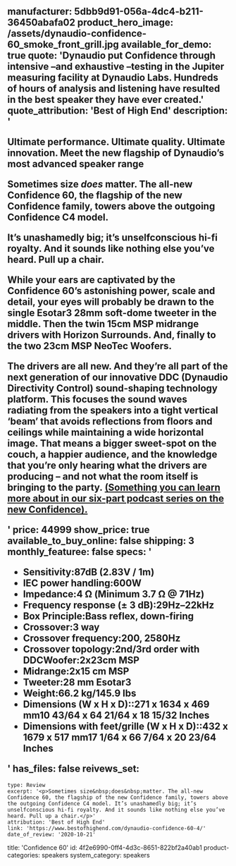 manufacturer: 5dbb9d91-056a-4dc4-b211-36450abafa02
product_hero_image: /assets/dynaudio-confidence-60_smoke_front_grill.jpg
available_for_demo: true
quote: 'Dynaudio put Confidence through intensive –and exhaustive –testing in the Jupiter measuring facility at Dynaudio Labs. Hundreds of hours of analysis and listening have resulted in the best speaker they have ever created.'
quote_attribution: 'Best of High End'
description: '<p>Ultimate performance. Ultimate quality. Ultimate innovation. Meet the new flagship of Dynaudio’s most advanced speaker range</p><p>Sometimes size&nbsp;<em>does</em>&nbsp;matter. The all-new Confidence 60, the flagship of the new Confidence family, towers above the outgoing Confidence C4 model.</p><p>It’s unashamedly big; it’s unselfconscious hi-fi royalty. And it sounds like nothing else you’ve heard. Pull up a chair.</p><p>While your ears are captivated by the Confidence 60’s astonishing power, scale and detail, your eyes will probably be drawn to the single Esotar3 28mm soft-dome tweeter in the middle. Then the twin 15cm MSP midrange drivers with Horizon Surrounds. And, finally to the two 23cm MSP NeoTec Woofers.</p><p>The drivers are all new. And they’re all part of the next generation of our innovative DDC (Dynaudio Directivity Control) sound-shaping technology platform. This focuses the sound waves radiating from the speakers into a tight vertical ‘beam’ that avoids reflections from floors and ceilings while maintaining a wide horizontal image. That means a bigger sweet-spot on the couch, a happier audience, and the knowledge that you’re only hearing what the drivers are producing – and not what the room itself is bringing to the party.&nbsp;<a href="https://www.dynaudio.com/dynaudio-academy/2019/march/new-podcast-building-confidence">(Something you can learn more about in our six-part podcast series on the new Confidence).</a></p>'
price: 44999
show_price: true
available_to_buy_online: false
shipping: 3
monthly_featuree: false
specs: '<ul><li>Sensitivity:87dB (2.83V / 1m)</li><li>IEC power handling:600W</li><li>Impedance:4 Ω (Minimum 3.7 Ω @ 71Hz)</li><li>Frequency response (± 3 dB):29Hz–22kHz</li><li>Box Principle:Bass reflex, down-firing</li><li>Crossover:3 way</li><li>Crossover frequency:200, 2580Hz</li><li>Crossover topology:2nd/3rd order with DDCWoofer:2x23cm MSP</li><li>Midrange:2x15 cm MSP</li><li>Tweeter:28 mm Esotar3</li><li>Weight:66.2 kg/145.9 lbs</li><li>Dimensions (W x H x D)::271 x 1634 x 469 mm10 43/64 x 64 21/64 x 18 15/32 Inches</li><li>Dimensions with feet/grille (W x H x D)::432 x 1679 x 517 mm17 1/64 x 66 7/64 x 20 23/64 Inches</li></ul>'
has_files: false
reivews_set:
  -
    type: Review
    excerpt: '<p>Sometimes size&nbsp;does&nbsp;matter. The all-new Confidence 60, the flagship of the new Confidence family, towers above the outgoing Confidence C4 model. It’s unashamedly big; it’s unselfconscious hi-fi royalty. And it sounds like nothing else you’ve heard. Pull up a chair.</p>'
    attribution: 'Best of High End'
    link: 'https://www.bestofhighend.com/dynaudio-confidence-60-4/'
    date_of_review: '2020-10-21'
title: 'Confidence 60'
id: 4f2e6990-0ff4-4d3c-8651-822bf2a40ab1
product-categories: speakers
system_category: speakers
